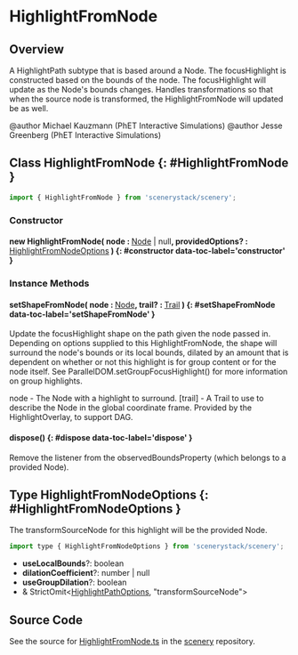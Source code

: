 # HighlightFromNode

## Overview

A HighlightPath subtype that is based around a Node. The focusHighlight is constructed based on the bounds of
the node. The focusHighlight will update as the Node's bounds changes. Handles transformations so that when the
source node is transformed, the HighlightFromNode will
updated be as well.

@author Michael Kauzmann (PhET Interactive Simulations)
@author Jesse Greenberg (PhET Interactive Simulations)

## Class HighlightFromNode {: #HighlightFromNode }


```js
import { HighlightFromNode } from 'scenerystack/scenery';
```
### Constructor

#### new HighlightFromNode( node : <span style="font-weight: 400;">[Node](../scenery/Node.md) | <span style="color: hsla(calc(var(--md-hue) + 180deg),80%,40%,1);">null</span></span>, providedOptions? : <span style="font-weight: 400;">[HighlightFromNodeOptions](../scenery/HighlightFromNode.md#HighlightFromNodeOptions)</span> ) {: #constructor data-toc-label='constructor' }

### Instance Methods

#### setShapeFromNode( node : <span style="font-weight: 400;">[Node](../scenery/Node.md)</span>, trail? : <span style="font-weight: 400;">[Trail](../scenery/Trail.md)</span> ) {: #setShapeFromNode data-toc-label='setShapeFromNode' }

Update the focusHighlight shape on the path given the node passed in. Depending on options supplied to this
HighlightFromNode, the shape will surround the node's bounds or its local bounds, dilated by an amount
that is dependent on whether or not this highlight is for group content or for the node itself. See
ParallelDOM.setGroupFocusHighlight() for more information on group highlights.

node - The Node with a highlight to surround.
[trail] - A Trail to use to describe the Node in the global coordinate frame.
          Provided by the HighlightOverlay, to support DAG.

#### dispose() {: #dispose data-toc-label='dispose' }

Remove the listener from the observedBoundsProperty (which belongs to a provided Node).



## Type HighlightFromNodeOptions {: #HighlightFromNodeOptions }


The transformSourceNode for this highlight will be the provided Node.

```js
import type { HighlightFromNodeOptions } from 'scenerystack/scenery';
```
- **useLocalBounds**?: <span style="color: hsla(calc(var(--md-hue) + 180deg),80%,40%,1);">boolean</span>
- **dilationCoefficient**?: <span style="color: hsla(calc(var(--md-hue) + 180deg),80%,40%,1);">number</span> | <span style="color: hsla(calc(var(--md-hue) + 180deg),80%,40%,1);">null</span>
- **useGroupDilation**?: <span style="color: hsla(calc(var(--md-hue) + 180deg),80%,40%,1);">boolean</span>
- &amp; StrictOmit&lt;[HighlightPathOptions](../scenery/HighlightPath.md#HighlightPathOptions), "transformSourceNode"&gt;




## Source Code

See the source for [HighlightFromNode.ts](https://github.com/phetsims/scenery/blob/main/js/accessibility/HighlightFromNode.ts) in the [scenery](https://github.com/phetsims/scenery) repository.
